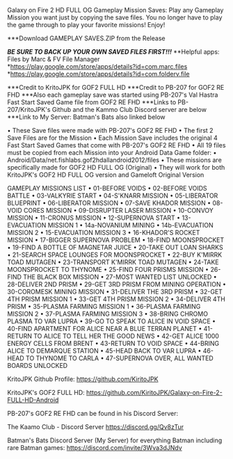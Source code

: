 Galaxy on Fire 2 HD FULL OG Gameplay Mission Saves: Play any Gameplay Mission you want just by copying the save files. You no longer have to play the game through to play your favorite missions! Enjoy! 

***Download GAMEPLAY SAVES.ZIP from the Release

***BE SURE TO BACK UP YOUR OWN SAVED FILES FIRST!!!***
**Helpful apps: Files by Marc & FV File Manager 
*https://play.google.com/store/apps/details?id=com.marc.files
*https://play.google.com/store/apps/details?id=com.folderv.file

***Credit to KritoJPK for GOF2 FULL HD
***Credit to PB-207 for GOF2 RE FHD
***Also each gameplay save was started using PB-207's Val Hastra Fast Start Saved Game file from GOF2 RE FHD
***Links to PB-207/KritoJPK's Github and the Kammo Club Discord server are below
***Link to My Server: Batman's Bats also linked below

• These Save files were made with PB-207's GOF2 RE FHD
• The first 2 Save Files are for the Mission
• Each Mission Save includes the original 4 Fast Start Saved Games that come with PB-207's GOF2 RE FHD
• All 19 files must be copied from each Mission into your Android Data Game folder:
• Android/Data/net.fishlabs.gof2hdallandroid2012/files
• These missions are specifically made for GOF2 HD FULL OG (Original)
• They will work for both KritoJPK's GOF2 HD FULL OG version and Gameloft Original Version


GAMEPLAY MISSIONS LIST
• 01-BEFORE VOIDS
• 02-BEFORE VOIDS BATTLE
• 03-VALKYRIE START
• 04-S'KNARR MISSION
• 05-LIBERATOR BLUEPRINT
• 06-LIBERATOR MISSION
• 07-SAVE KHADOR MISSION
• 08-VOID CORES MISSION
• 09-DISRUPTER LASER MISSION
• 10-CONVOY MISSION
• 11-CRONUS MISSION
• 12-SUPERNOVA START
• 13-EVACUATION MISSION 1
• 14a-NOVANIUM MINING
• 14b-EVACUATION MISSION 2
• 15-EVACUATION MISSION 3
• 16-KHADOR'S ROCKET MISSION
• 17-BIGGER SUPERNOVA PROBLEM
• 18-FIND MOONSPROCKET
• 19-FIND A BOTTLE OF MAGNETAR JUICE
• 20-TAKE OUT LOAN SHARKS
• 21-SEARCH SPACE LOUNGES FOR MOONSPROCKET
• 22-BUY K'MIRRK TOAD MUTAGEN
• 23-TRANSPORT K'MIRRK TOAD MUTAGEN
• 24-TAKE MOONSPROCKET TO THYNOME
• 25-FIND FOUR PRISMS MISSION
• 26-FIND THE BLACK BOX MISSION
• 27-MOST WANTED LIST UNLOCKED
• 28-DELIVER 2ND PRISM
• 29-GET 3RD PRISM FROM MINING OPERATION
• 30-COROMESK MINING MISSION
• 31-DELIVER THE 3RD PRISM
• 32-GET 4TH PRISM MISSION 1
• 33-GET 4TH PRISM MISSION 2
• 34-DELIVER 4TH PRISM
• 35-PLASMA FARMING MISSION 1
• 36-PLASMA FARMING MISSION 2
• 37-PLASMA FARMING MISSION 3
• 38-BRING CHROMO PLASMA TO VAR LUPRA
• 39-GO TO SPEAK TO ALICE IN VOID SPACE
• 40-FIND APARTMENT FOR ALICE NEAR A BLUE TERRAN PLANET
• 41-RETURN TO ALICE TO TELL HER THE GOOD NEWS
• 42-GET ALICE 1000 ENERGY CELLS FROM BRENT
• 43-RETURN TO VOID SPACE
• 44-BRING ALICE TO DEMARQUE STATION
• 45-HEAD BACK TO VAR LUPRA
• 46-HEAD TO THYNOME TO CARLA
• 47-SUPERNOVA OVER, ALL WANTED BOARDS UNLOCKED

KritoJPK Github Profile:
https://github.com/KiritoJPK

KritoJPK's GOF2 FULL HD:
https://github.com/KiritoJPK/Galaxy-on-Fire-2-FULL-HD-Android

PB-207's GOF2 RE FHD can be found in his Discord Server:

The Kaamo Club - Discord Server
https://discord.gg/Qv8zTur

Batman's Bats Discord Server (My Server) for everything Batman including rare Batman games: 
https://discord.com/invite/3Wva3dJNdv
